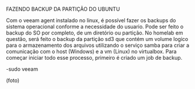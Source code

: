 FAZENDO BACKUP DA PARTIÇÃO DO UBUNTU

Com o veeam agent instalado no linux, é possível fazer os backups do sistema operacional conforme a necessidade do usuario. Pode ser feito o backup do SO por completo, de um diretório ou partição. No homelab em questão, será feito o backup da partição sd3 que contém um volume logico para o armazenamento dos arquivos utilizando o serviço samba para criar a comunicação com o host (Windows) e a vm (Linux) no virtualbox. Para começar iniciar todo esse processo, primeiro é criado um job de backup.

-sudo veeam

(foto)


